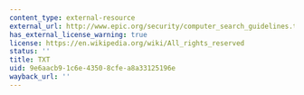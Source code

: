 ```yaml
---
content_type: external-resource
external_url: http://www.epic.org/security/computer_search_guidelines.txt
has_external_license_warning: true
license: https://en.wikipedia.org/wiki/All_rights_reserved
status: ''
title: TXT
uid: 9e6aacb9-1c6e-4350-8cfe-a8a33125196e
wayback_url: ''
---
```

